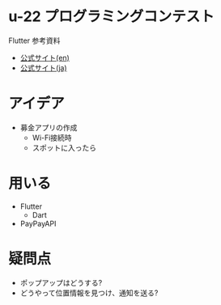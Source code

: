# u-22 プログラミングコンテスト

Flutter 参考資料
- [公式サイト(en)](https://docs.flutter.dev/)
- [公式サイト(ja)](https://www.flutter-study.dev/)

# アイデア
- 募金アプリの作成
  - Wi-Fi接続時
  - スポットに入ったら

# 用いる
- Flutter
  - Dart
- PayPayAPI

# 疑問点
- ポップアップはどうする?
- どうやって位置情報を見つけ、通知を送る?


